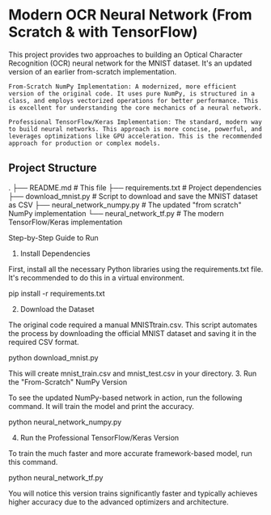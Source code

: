 # Modern OCR Neural Network (From Scratch & with TensorFlow)

This project provides two approaches to building an Optical Character Recognition (OCR) neural network for the MNIST dataset. It's an updated version of an earlier from-scratch implementation.

    From-Scratch NumPy Implementation: A modernized, more efficient version of the original code. It uses pure NumPy, is structured in a class, and employs vectorized operations for better performance. This is excellent for understanding the core mechanics of a neural network.

    Professional TensorFlow/Keras Implementation: The standard, modern way to build neural networks. This approach is more concise, powerful, and leverages optimizations like GPU acceleration. This is the recommended approach for production or complex models.

## Project Structure

.
├── README.md # This file
├── requirements.txt # Project dependencies
├── download_mnist.py # Script to download and save the MNIST dataset as CSV
├── neural_network_numpy.py # The updated "from scratch" NumPy implementation
└── neural_network_tf.py # The modern TensorFlow/Keras implementation

Step-by-Step Guide to Run

1. Install Dependencies

First, install all the necessary Python libraries using the requirements.txt file. It's recommended to do this in a virtual environment.

pip install -r requirements.txt

2. Download the Dataset

The original code required a manual MNISTtrain.csv. This script automates the process by downloading the official MNIST dataset and saving it in the required CSV format.

python download_mnist.py

This will create mnist_train.csv and mnist_test.csv in your directory. 3. Run the "From-Scratch" NumPy Version

To see the updated NumPy-based network in action, run the following command. It will train the model and print the accuracy.

python neural_network_numpy.py

4. Run the Professional TensorFlow/Keras Version

To train the much faster and more accurate framework-based model, run this command.

python neural_network_tf.py

You will notice this version trains significantly faster and typically achieves higher accuracy due to the advanced optimizers and architecture.
